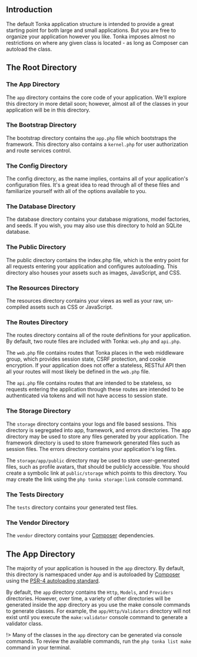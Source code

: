 ## Introduction

The default Tonka application structure is intended to provide a great starting point for both large and small applications. But you are free to organize your application however you like. Tonka imposes almost no restrictions on where any given class is located - as long as Composer can autoload the class.

## The Root Directory

### The App Directory

The `app` directory contains the core code of your application. We'll explore this directory in more detail soon; however, almost all of the classes in your application will be in this directory.

### The Bootstrap Directory

The bootstrap directory contains the `app.php` file which bootstraps the framework. This directory also contains a `kernel.php` for user authorization and route services control.

### The Config Directory

The config directory, as the name implies, contains all of your application's configuration files. It's a great idea to read through all of these files and familiarize yourself with all of the options available to you.

### The Database Directory

The database directory contains your database migrations, model factories, and seeds. If you wish, you may also use this directory to hold an SQLite database.

### The Public Directory

The public directory contains the index.php file, which is the entry point for all requests entering your application and configures autoloading. This directory also houses your assets such as images, JavaScript, and CSS.

### The Resources Directory

The resources directory contains your views as well as your raw, un-compiled assets such as CSS or JavaScript.

### The Routes Directory

The routes directory contains all of the route definitions for your application. By default, two route files are included with Tonka: `web.php` and `api.php`.

The `web.php` file contains routes that Tonka places in the web middleware group, which provides session state, CSRF protection, and cookie encryption. If your application does not offer a stateless, RESTful API then all your routes will most likely be defined in the `web.php` file.

The `api.php` file contains routes that are intended to be stateless, so requests entering the application through these routes are intended to be authenticated via tokens and will not have access to session state.

### The Storage Directory

The `storage` directory contains your logs and file based sessions. This directory is segregated into app, framework, and errors directories. The app directory may be used to store any files generated by your application. The framework directory is used to store framework generated files such as session files. The errors directory contains your application's log files.

The `storage/app/public` directory may be used to store user-generated files, such as profile avatars, that should be publicly accessible. You should create a symbolic link at `public/storage` which points to this directory. You may create the link using the `php tonka storage:link` console command.

### The Tests Directory

The `tests` directory contains your generated test files.

### The Vendor Directory

The `vendor` directory contains your [Composer](https://getcomposer.org/) dependencies.

## The App Directory

The majority of your application is housed in the `app` directory. By default, this directory is namespaced under `App` and is autoloaded by [Composer](https://getcomposer.org/) using the [PSR-4 autoloading standard](https://www.php-fig.org/psr/psr-4/).

By default, the `app` directory contains the `Http`, `Models`, and `Providers` directories. However, over time, a variety of other directories will be generated inside the app directory as you use the make console commands to generate classes. For example, the `app/Http/Validators` directory will not exist until you execute the `make:validator` console command to generate a validator class.

!> Many of the classes in the `app` directory can be generated via console commands. To review the available commands, run the `php tonka list make` command in your terminal.